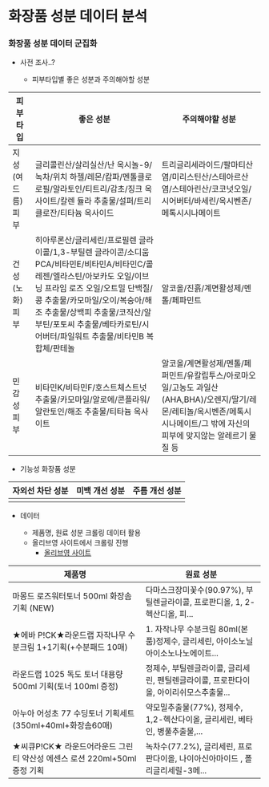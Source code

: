 # 화장품 성분 데이터 분석

### 화장품 성분 데이터 군집화

- 사전 조사..?
  
  - 피부타입별 좋은 성분과 주의해야할 성분

피부타입 | 좋은 성분 | 주의해야할 성분
|------|---|---|
지성(여드름) 피부 | 글리콜린산/살리실산/난 옥시놀-9/녹차/위치 하젤/레몬/캄파/멘톨클로로필/알라토인/티트리/감초/징크 옥사이트/칼렌 듈라 추출물/설퍼/트리클로잔/티타늄 옥사이드 | 트리글리세라이드/팔마티산염/미리스틴산/스테아르산염/스테아린산/코코넛오일/시어버터/바세린/옥시벤존/메톡시시나메이트
건성(노화) 피부 | 히아루론산/글리세린/프로필렌 글라이콜/1,3-부틸렌 글라이콘/소디움PCA/비타민E/비타민A/비타민C/콜레젠/엘라스틴/아보카도 오일/이브닝 프라임 로즈 오일/오트밀 단백질/콩 추출물/카모마일/오이/복숭아/해조 추출물/상백피 추출물/코직산/알부틴/포토씨 추출물/베타카로틴/시어버터/파일워트 추출물/비타민B 복합체/판테놀 | 알코올/진흙/계면활성제/멘톨/페파민트
민감성 피부 | 비타민K/비타민F/호스트체스트넛 추출물/카모마일/알로에/콘플라워/알란토인/해조 추출물/티타늄 옥사이트 | 알코올/계면활성제/멘톨/페퍼민트/유칼립투스/아로마오일/고농도 과일산(AHA,BHA)/오렌지/딸기/레몬/레티놀/옥시벤존/메톡시 시나메이트/그 밖에 자신의 피부에 맞지않는 알레르기 물질 등


  - 기능성 화장품 성분

자외선 차단 성분 | 미백 개선 성분 |  주름 개선 성분
|------|---|---|
|  |  

- 데이터 

  - 제품명, 원료 성분 크롤링 데이터 활용
  - 올리브영 사이트에서 크롤링 진행
    - [올리브영 사이트](https://www.oliveyoung.co.kr/store/main/main.do?oy=0)

제품명 |  원료 성분
|------|---|
마몽드 로즈워터토너 500ml 화장솜 기획 (NEW) |	다마스크장미꽃수(90.97%), 부틸렌글라이콜, 프로판디올, 1, 2-헥산디올, 피...	
★에바 P!CK★라운드랩 자작나무 수분크림 1+1기획(+수분패드 10매)	| 1. 자작나무 수분크림 80ml(본품)정제수, 글리세린, 아이소노닐아이소노나노에이트...	
라운드랩 1025 독도 토너 대용량 500ml 기획(토너 100ml 증정)	| 정제수, 부틸렌글라이콜, 글리세린, 펜틸렌글라이콜, 프로판다이올, 아이리쉬모스추출물...	
아누아 어성초 77 수딩토너 기획세트 (350ml+40ml+화장솜60매)	| 약모밀추출물(77%), 정제수, 1,2-헥산다이올, 글리세린, 베타인, 병풀추출물,...	
★씨큐P!CK★ 라운드어라운드 그린티 약산성 에센스 로션 220ml+50ml 증정 기획	| 녹차수(77.2%), 글리세린, 프로판다이올, 나이아신아마이드 , 폴리글리세릴-3메...	


